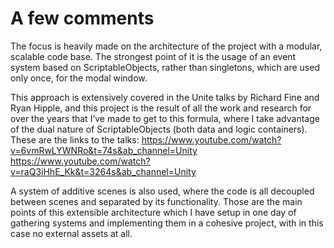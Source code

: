 # A few comments

The focus is heavily made on the architecture of the project with a modular, scalable code base. The strongest point of it is the usage of an event system based on ScriptableObjects, rather than singletons, which are used only once, for the modal window.

This approach is extensively covered in the Unite talks by Richard Fine and Ryan Hipple, and this project is the result of all the work and research for over the years that I’ve made to get to this formula, where I take advantage of the dual nature of ScriptableObjects (both data and logic containers).
These are the links to the talks:
https://www.youtube.com/watch?v=6vmRwLYWNRo&t=74s&ab_channel=Unity
https://www.youtube.com/watch?v=raQ3iHhE_Kk&t=3264s&ab_channel=Unity

A system of additive scenes is also used, where the code is all decoupled between scenes and separated by its functionality.
Those are the main points of this extensible architecture which I have setup in one day of gathering systems and implementing them in a cohesive project, with in this case no external assets at all.
